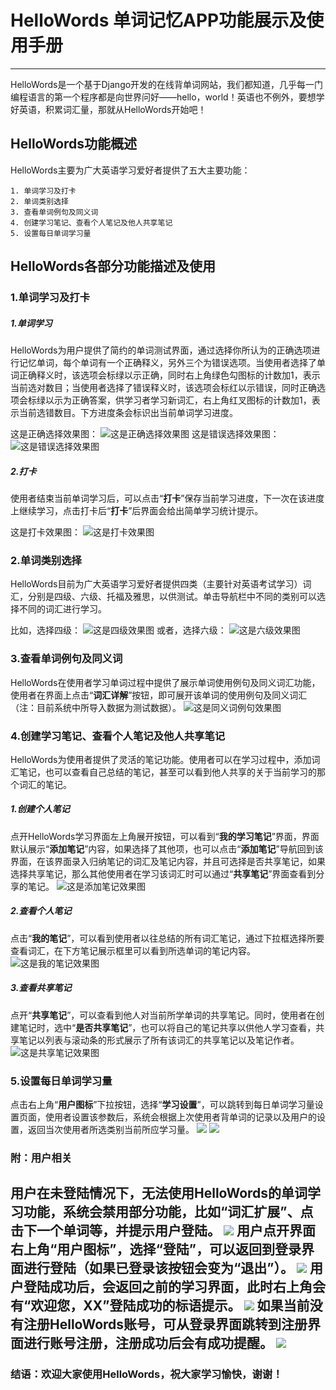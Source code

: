 # HelloWords 单词记忆APP功能展示及使用手册
---
    
HelloWords是一个基于Django开发的在线背单词网站，我们都知道，几乎每一门编程语言的第一个程序都是向世界问好——hello，world！英语也不例外，要想学好英语，积累词汇量，那就从HelloWords开始吧！

## HelloWords功能概述
HelloWords主要为广大英语学习爱好者提供了五大主要功能：
    
    1. 单词学习及打卡
    2. 单词类别选择
    3. 查看单词例句及同义词
    4. 创建学习笔记、查看个人笔记及他人共享笔记
    5. 设置每日单词学习量

## HelloWords各部分功能描述及使用
### 1.单词学习及打卡
##### 1.单词学习
HelloWords为用户提供了简约的单词测试界面，通过选择你所认为的正确选项进行记忆单词，每个单词有一个正确释义，另外三个为错误选项。当使用者选择了单词正确释义时，该选项会标绿以示正确，同时右上角绿色勾图标的计数加1，表示当前选对数目；当使用者选择了错误释义时，该选项会标红以示错误，同时正确选项会标绿以示为正确答案，供学习者学习新词汇，右上角红叉图标的计数加1，表示当前选错数目。下方进度条会标识出当前单词学习进度。

这是正确选择效果图：
![这是正确选择效果图](http://i.imgur.com/ENXPPOY.png)
这是错误选择效果图：
![这是错误选择效果图](http://i.imgur.com/DAoQDvS.png)

##### 2.打卡
使用者结束当前单词学习后，可以点击“**打卡**”保存当前学习进度，下一次在该进度上继续学习，点击打卡后“**打卡**”后界面会给出简单学习统计提示。

这是打卡效果图：
![这是打卡效果图](http://i.imgur.com/9opb5bk.png)

### 2.单词类别选择
HelloWords目前为广大英语学习爱好者提供四类（主要针对英语考试学习）词汇，分别是四级、六级、托福及雅思，以供测试。单击导航栏中不同的类别可以选择不同的词汇进行学习。

比如，选择四级：
![这是四级效果图](http://i.imgur.com/BRp6Rif.png)
或者，选择六级：
![这是六级效果图](http://i.imgur.com/VI61zUz.png)

### 3.查看单词例句及同义词
HelloWords在使用者学习单词过程中提供了展示单词使用例句及同义词汇功能，使用者在界面上点击“**词汇详解**”按钮，即可展开该单词的使用例句及同义词汇（注：目前系统中所导入数据为测试数据）。
![这是同义词例句效果图](http://i.imgur.com/nZjqQgr.png)

### 4.创建学习笔记、查看个人笔记及他人共享笔记
HelloWords为使用者提供了灵活的笔记功能。使用者可以在学习过程中，添加词汇笔记，也可以查看自己总结的笔记，甚至可以看到他人共享的关于当前学习的那个词汇的笔记。

##### 1.创建个人笔记
点开HelloWords学习界面左上角展开按钮，可以看到“**我的学习笔记**”界面，界面默认展示“**添加笔记**”内容，如果选择了其他项，也可以点击“**添加笔记**”导航回到该界面，在该界面录入归纳笔记的词汇及笔记内容，并且可选择是否共享笔记，如果选择共享笔记，那么其他使用者在学习该词汇时可以通过“**共享笔记**”界面查看到分享的笔记。
![这是添加笔记效果图](http://i.imgur.com/isXlQ7G.png)

##### 2.查看个人笔记
点击“**我的笔记**”，可以看到使用者以往总结的所有词汇笔记，通过下拉框选择所要查看词汇，在下方笔记展示框里可以看到所选单词的笔记内容。
![这是我的笔记效果图](http://i.imgur.com/rAEwB5B.png)

##### 3.查看共享笔记
点开“**共享笔记**”，可以查看到他人对当前所学单词的共享笔记。同时，使用者在创建笔记时，选中“**是否共享笔记**”，也可以将自己的笔记共享以供他人学习查看，共享笔记以列表与滚动条的形式展示了所有该词汇的共享笔记以及笔记作者。
![这是共享笔记效果图](http://i.imgur.com/BuyNOxo.png)

### 5.设置每日单词学习量
点击右上角“**用户图标**”下拉按钮，选择“**学习设置**”，可以跳转到每日单词学习量设置页面，使用者设置该参数后，系统会根据上次使用者背单词的记录以及用户的设置，返回当次使用者所选类别当前所应学习量。
![](http://i.imgur.com/uRlB0Cz.png)
![](http://i.imgur.com/SZ8ldw7.png)

### 附：用户相关

用户在未登陆情况下，无法使用HelloWords的单词学习功能，系统会禁用部分功能，比如“**词汇扩展**”、点击下一个单词等，并提示用户登陆。
![](http://i.imgur.com/JZXsT3y.png)
用户点开界面右上角“**用户图标**”，选择“**登陆**”，可以返回到登录界面进行登陆（如果已登录该按钮会变为“**退出**”）。
![](http://i.imgur.com/uheRDWl.png)
用户登陆成功后，会返回之前的学习界面，此时右上角会有“**欢迎您，XX**”登陆成功的标语提示。
![](http://i.imgur.com/fiiiHE8.png)
如果当前没有注册HelloWords账号，可从登录界面跳转到注册界面进行账号注册，注册成功后会有成功提醒。
![](http://i.imgur.com/iGnneLp.png)
---

### 结语：欢迎大家使用HelloWords，祝大家学习愉快，谢谢！
